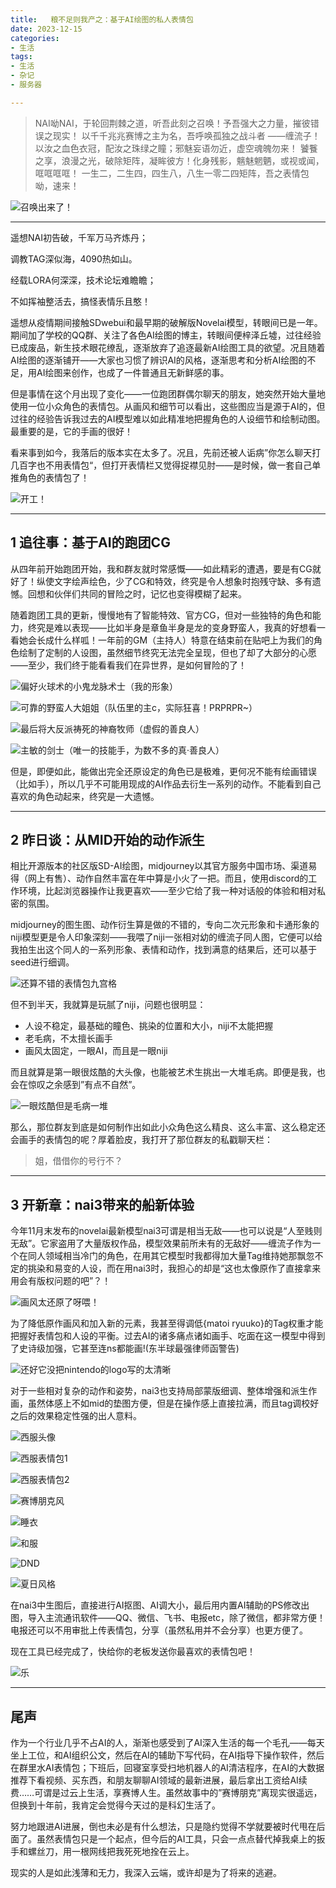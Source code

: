 ```yaml
---
title:   粮不足则我产之：基于AI绘图的私人表情包
date: 2023-12-15
categories:
- 生活
tags:
- 生活
- 杂记
- 服务器

---
```


> NAI呦NAI，于轮回荆棘之道，听吾此刻之召唤！予吾强大之力量，摧彼错误之现实！
以千千兆兆赛博之主为名，吾呼唤孤独之战斗者 ——缠流子！
以汝之血色衣冠，配汝之珠绿之瞳；邪魅妄语勿近，虚空魂魄勿来！
饕餮之享，浪漫之光，破除矩阵，凝眸彼方！化身残影，魑魅魍魉，或视或闻，哐哐哐哐！
一生二，二生四，四生八，八生一零二四矩阵，吾之表情包呦，速来！
> 

![召唤出来了！](https://raw.githubusercontent.com/DF-Master/yidapicbed/main/2023/202312/202312MRSTICKS/202312MRSTICKS00.png)

---

<!--more-->

遥想NAI初告破，千军万马齐炼丹；

调教TAG深似海，4090热如山。

经载LORA何深深，技术论坛难瞻瞻；

不如挥袖整活去，搞怪表情乐且憨！

遥想从疫情期间接触SDwebui和最早期的破解版Novelai模型，转眼间已是一年。期间加了学校的QQ群、关注了各色AI绘图的博主，转眼间便梓泽丘墟，过往经验已成废品，新生技术眼花缭乱，逐渐放弃了追逐最新AI绘图工具的欲望。况且随着AI绘图的逐渐铺开——大家也习惯了辨识AI的风格，逐渐思考和分析AI绘图的不足，用AI绘图来创作，也成了一件普通且无新鲜感的事。

但是事情在这个月出现了变化——一位跑团群偶尔聊天的朋友，她突然开始大量地使用一位小众角色的表情包。从画风和细节可以看出，这些图应当是源于AI的，但过往的经验告诉我过去的AI模型难以如此精准地把握角色的人设细节和绘制动图。最重要的是，它的手画的很好！

看来事到如今，我落后的版本实在太多了。况且，先前还被人诟病”你怎么聊天打几百字也不用表情包“，但打开表情栏又觉得捉襟见肘——是时候，做一套自己单推角色的表情包了！

![开工！](https://raw.githubusercontent.com/DF-Master/yidapicbed/main/2023/202312/202312MRSTICKS/202312MRSTICKS01.png)

---

## 1 追往事：基于AI的跑团CG

从四年前开始跑团开始，我和群友就时常感慨——如此精彩的遭遇，要是有CG就好了！纵使文字绘声绘色，少了CG和特效，终究是令人想象时抱残守缺、多有遗憾。回想和伙伴们共同的冒险之时，记忆也变得模糊了起来。

随着跑团工具的更新，慢慢地有了智能特效、官方CG，但对一些独特的角色和能力，终究是难以表现——比如半身是章鱼半身是龙的变身野蛮人，我真的好想看一看她会长成什么样呱！一年前的GM（主持人）特意在结束前在贴吧上为我们的角色绘制了定制的人设图，虽然细节终究无法完全呈现，但也了却了大部分的心愿——至少，我们终于能看看我们在异世界，是如何冒险的了！

![偏好火球术的小鬼龙脉术士（我的形象）](https://raw.githubusercontent.com/DF-Master/yidapicbed/main/2023/202312/202312MRSTICKS/202312MRSTICKS02.jpg)


![可靠的野蛮人大姐姐（队伍里的主c，实际狂喜！PRPRPR~）](https://raw.githubusercontent.com/DF-Master/yidapicbed/main/2023/202312/202312MRSTICKS/202312MRSTICKS03.jpg)


![最后将大反派祷死的神裔牧师（虚假的善良人）](https://raw.githubusercontent.com/DF-Master/yidapicbed/main/2023/202312/202312MRSTICKS/202312MRSTICKS05.jpg)



![主敏的剑士（唯一的技能手，为数不多的真·善良人）](https://raw.githubusercontent.com/DF-Master/yidapicbed/main/2023/202312/202312MRSTICKS/202312MRSTICKS04.png)


但是，即便如此，能做出完全还原设定的角色已是极难，更何况不能有绘画错误（比如手），所以几乎不可能用现成的AI作品去衍生一系列的动作。不能看到自己喜欢的角色动起来，终究是一大遗憾。

---

## 2 昨日谈：从MID开始的动作派生

相比开源版本的社区版SD-AI绘图，midjourney以其官方服务中国市场、渠道易得（网上有售）、动作自然丰富在年中算是小火了一把。而且，使用discord的工作环境，比起浏览器操作让我更喜欢——至少它给了我一种对话般的体验和相对私密的氛围。

midjourney的图生图、动作衍生算是做的不错的，专向二次元形象和卡通形象的niji模型更是令人印象深刻——我喂了niji一张相对幼的缠流子同人图，它便可以给我拍生出这个同人的一系列形象、表情和动作，找到满意的结果后，还可以基于seed进行细调。

![还算不错的表情包九宫格](https://raw.githubusercontent.com/DF-Master/yidapicbed/main/2023/202312/202312MRSTICKS/202312MRSTICKS06.png)


但不到半天，我就算是玩腻了niji，问题也很明显：

- 人设不稳定，最基础的瞳色、挑染的位置和大小，niji不太能把握
- 老毛病，不太擅长画手
- 画风太固定，一眼AI，而且是一眼niji

而且就算是第一眼很炫酷的大头像，也能被艺术生挑出一大堆毛病。即便是我，也会在惊叹之余感到”有点不自然”。

![一眼炫酷但是毛病一堆](https://raw.githubusercontent.com/DF-Master/yidapicbed/main/2023/202312/202312MRSTICKS/202312MRSTICKS07.jpg)



那么，那位群友到底是如何制作出如此小众角色这么精良、这么丰富、这么稳定还会画手的表情包的呢？厚着脸皮，我打开了那位群友的私戳聊天栏：

> 姐，借借你的号行不？
> 

---

## 3 开新章：nai3带来的船新体验

今年11月末发布的novelai最新模型nai3可谓是相当无敌——也可以说是“人至贱则无敌”。它家盗用了大量版权作品，模型效果前所未有的无敌好——缠流子作为一个在同人领域相当冷门的角色，在用其它模型时我都得加大量Tag维持她那飘忽不定的挑染和易变的人设，而在用nai3时，我担心的却是“这也太像原作了直接拿来用会有版权问题的吧”？！

![画风太还原了呀喂！](https://raw.githubusercontent.com/DF-Master/yidapicbed/main/2023/202312/202312MRSTICKS/202312MRSTICKS08.png)



为了降低原作画风和加入新的元素，我甚至得调低{matoi ryuuko}的Tag权重才能把握好表情包和人设的平衡。过去AI的诸多痛点诸如画手、吃面在这一模型中得到了史诗级加强，它甚至连ns都能画!(东半球最强律师函警告)

![还好它没把nintendo的logo写的太清晰](https://raw.githubusercontent.com/DF-Master/yidapicbed/main/2023/202312/202312MRSTICKS/202312MRSTICKS09.png)

对于一些相对复杂的动作和姿势，nai3也支持局部蒙版细调、整体增强和派生作画，虽然体感上不如mid的垫图方便，但是在操作感上直接拉满，而且tag调校好之后的效果稳定性强的出人意料。

![西服头像](https://raw.githubusercontent.com/DF-Master/yidapicbed/main/2023/202312/202312MRSTICKS/202312MRSTICKS10.png)


![西服表情包1](https://raw.githubusercontent.com/DF-Master/yidapicbed/main/2023/202312/202312MRSTICKS/202312MRSTICKS11.png)



![西服表情包2](https://raw.githubusercontent.com/DF-Master/yidapicbed/main/2023/202312/202312MRSTICKS/202312MRSTICKS12.png)



![赛博朋克风](https://raw.githubusercontent.com/DF-Master/yidapicbed/main/2023/202312/202312MRSTICKS/202312MRSTICKS13.png)



![睡衣](https://raw.githubusercontent.com/DF-Master/yidapicbed/main/2023/202312/202312MRSTICKS/202312MRSTICKS14.png)



![和服](https://raw.githubusercontent.com/DF-Master/yidapicbed/main/2023/202312/202312MRSTICKS/202312MRSTICKS15.png)



![DND](https://raw.githubusercontent.com/DF-Master/yidapicbed/main/2023/202312/202312MRSTICKS/202312MRSTICKS16.png)


![夏日风格](https://raw.githubusercontent.com/DF-Master/yidapicbed/main/2023/202312/202312MRSTICKS/202312MRSTICKS17.png)


在nai3中生图后，直接进行AI抠图、AI调大小，最后用内置AI辅助的PS修改出图，导入主流通讯软件——QQ、微信、飞书、电报etc，除了微信，都非常方便！电报还可以不用审批上传表情包，分享（虽然私用并不会分享）也更方便了。

现在工具已经完成了，快给你的老板发送你最喜欢的表情包吧！

![乐](https://raw.githubusercontent.com/DF-Master/yidapicbed/main/2023/202312/202312MRSTICKS/202312MRSTICKS18.png)

---

## 尾声

作为一个行业几乎不占AI的人，渐渐也感受到了AI深入生活的每一个毛孔——每天坐上工位，和AI组织公文，然后在AI的辅助下写代码，在AI指导下操作软件，然后在群里水AI表情包；下班后，回寝室享受扫地机器人的AI清洁程序，在AI的大数据推荐下看视频、买东西，和朋友聊聊AI领域的最新进展，最后拿出工资给AI续费……可谓是过云上生活，享赛博人生。虽然故事中的”赛博朋克”离现实很遥远，但换到十年前，我肯定会觉得今天过的是科幻生活了。

努力地跟进AI进展，倒也未必是有什么想法，只是隐约觉得不学就要被时代甩在后面了。虽然表情包只是一个起点，但今后的AI工具，只会一点点替代掉我桌上的扳手和螺丝刀，用一根网线把我死死地拴在云上。

现实的人是如此浅薄和无力，我深入云端，或许却是为了将来的逃避。